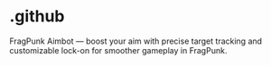 # .github
FragPunk Aimbot — boost your aim with precise target tracking and customizable lock-on for smoother gameplay in FragPunk.
